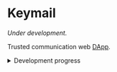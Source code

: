 # Keymail 

*Under development.*

Trusted communication web [DApp](https://ethereum.stackexchange.com/questions/383/what-is-a-dapp).

<details>
  <summary>Development progress</summary>

  ## Basic features
  - [x] Account registration
  - [x] Send messages.
  - [x] Receive messages.
  - [x] Multi-account.
  - [x] Session summary, show a slice of latest message.
  - [x] Unify username (length) to reduce spoofing. (*Allow same username.s*)
  - [x] Continue registration from record. (Allow user left the registration page when record saved)
    - [x] Show account registration records in register page
  - [x] Message sending
  - [ ] Delete session(s).
  - [ ] Upload new pre-keys
    - [x] Basic function
    - [ ] Config interval and number
    - [ ] Replace old pre-keys
  - [ ] Prompt for upload new pre-keys when pre-keys not enough.
  - [ ] Import/export account
  - [ ] Setting pages.

  ## Edge case handling
  - [x] Truncate username when over length.
  - [ ] Interrupt registration process when user switch Ethereum Account.
  - [ ] Including current enviroment (Cryptobox/IndexedDBStore) for messages decryptions. (But what if user change network?)

  ## Enhancements/features
  - [x] Ethereum network/account detect.
  - [x] Identicon
  - [ ] Message sending from same browser
  - [ ] Use [Antd](https://ant.design) (UI framework)
  - [ ] Delete account
  - [ ] Delete (selected) message(s).
  - [ ] Cache loaded session messages. (Be careful for memory usage.) (*IndexedDB seems fast enough.*)
</details>
